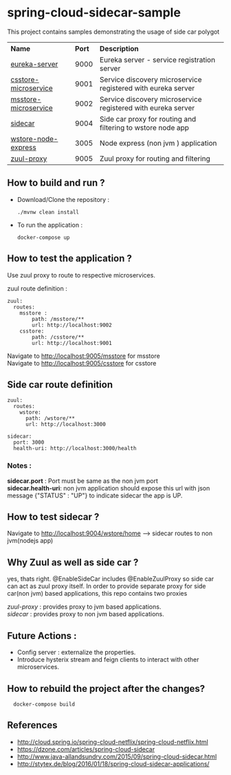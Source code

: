 # spring-cloud-sidecar-sample
This project contains samples demonstrating the usage of side car polygot

<table>


 <tr>
    <th style="text-align:left">Name</th>
    <th style="text-align:left">Port</th> 
    <th style="text-align:left">Description</th>
  </tr>
  <tr>
    <td><a href="https://github.com/BarathArivazhagan/spring-cloud-sidecar-sample/tree/master/eureka-server"> eureka-server</a></td>
    <td>9000</td>
    <td>Eureka server - service registration server</td>
  </tr>
  <tr>
    <td><a href="https://github.com/BarathArivazhagan/spring-cloud-sidecar-sample/tree/master/csstore-microservice">csstore-microservice</a></td>
    <td>9001</td>
    <td>Service discovery microservice registered with eureka server</td>
  </tr>
  <tr>
    <td><a href="https://github.com/BarathArivazhagan/spring-cloud-sidecar-sample/tree/master/msstore-microservice">msstore-microservice</a></td>
    <td>9002</td>
    <td>Service discovery microservice registered with eureka server</td>
  </tr>
  <tr>
    <td><a href="https://github.com/BarathArivazhagan/spring-cloud-sidecar-sample/tree/master/sidecar">sidecar</a></td>
    <td>9004</td>
    <td>Side car proxy for routing and filtering to wstore node app</td>
  </tr>
   <tr>
    <td><a href="https://github.com/BarathArivazhagan/spring-cloud-sidecar-sample/tree/master/wstore-node-express">wstore-node-express</a></td>
    <td>3005</td>
    <td>Node express (non jvm ) application </td>
  </tr>
  <tr>
    <td><a href="https://github.com/BarathArivazhagan/spring-cloud-sidecar-sample/tree/master/zuul-proxy">zuul-proxy</a></td>
    <td>9005</td>
    <td>Zuul proxy for routing and filtering</td>
  </tr>
</table>


## How to build and run ?

 * Download/Clone the repository : 
   
   ```
   ./mvnw clean install

   ```

 * To run the application :

	  ```
	  docker-compose up

	  ```

## How to test the application ? 

Use zuul proxy to route to respective microservices. 

zuul route definition : 

```
zuul:
  routes:
    msstore :       
        path: /msstore/**
        url: http://localhost:9002
    csstore: 
        path: /csstore/**
        url: http://localhost:9001

```
<div>
	<span>Navigate to <a href="http://localhost:9005/msstore">http://localhost:9005/msstore</a>  for msstore </span><br>
    <span>Navigate to <a href="http://localhost:9005/csstore">http://localhost:9005/csstore</a> for csstore </span>
</div>

## Side car route definition 

```
zuul:
  routes:
    wstore: 
      path: /wstore/**
      url: http://localhost:3000

sidecar:
  port: 3000
  health-uri: http://localhost:3000/health

```

### Notes : 


<b>sidecar.port</b> : Port must be same as the non jvm port <br>
<b>sidecar.health-uri</b>: non jvm application should expose this url with json message {"STATUS" : "UP"} to indicate sidecar the app is UP.

## How to test sidecar ? 

<div>
   Navigate to <a href="http://localhost:9004/wstore/home">http://localhost:9004/wstore/home</a> --> sidecar routes to non jvm(nodejs app)  
</div>

## Why Zuul as well as side car ? 

</p>yes, thats right. @EnableSideCar includes @EnableZuulProxy so side car can act as zuul proxy itself. 
In order to provide separate proxy for side car(non jvm) based applications, this repo contains two proxies</p>

<i> zuul-proxy</i> : provides proxy to jvm based applications. <br>
<i> sidecar </i> : provides proxy to non jvm based applications.

## Future Actions : 

* Config server : externalize the properties. 
* Introduce hysterix stream and feign clients to interact with other microservices.
 


## How to rebuild the project after the changes? 

```
  docker-compose build

```



## References 


* http://cloud.spring.io/spring-cloud-netflix/spring-cloud-netflix.html
* https://dzone.com/articles/spring-cloud-sidecar
* http://www.java-allandsundry.com/2015/09/spring-cloud-sidecar.html
* http://stytex.de/blog/2016/01/18/spring-cloud-sidecar-applications/



